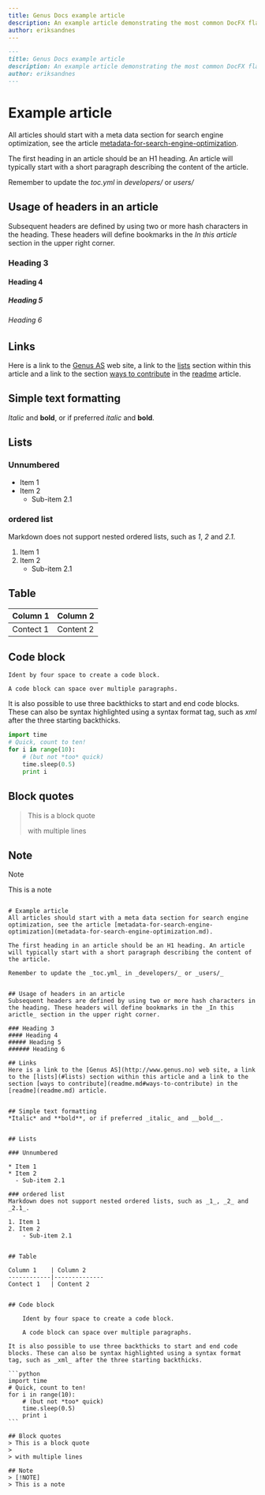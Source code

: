 ```yaml
---
title: Genus Docs example article
description: An example article demonstrating the most common DocFX flavoured Markdown used in Genus Docs for Genus Apps
author: eriksandnes
---
```

```md
---
title: Genus Docs example article
description: An example article demonstrating the most common DocFX flavoured Markdown used in Genus Docs for Genus Apps
author: eriksandnes
---
```

# Example article
All articles should start with a meta data section for search engine optimization, see the article [metadata-for-search-engine-optimization](metadata-for-search-engine-optimization.md).

The first heading in an article should be an H1 heading. An article will typically start with a short paragraph describing the content of the article.

Remember to update the _toc.yml_ in _developers/_ or _users/_


## Usage of headers in an article
Subsequent headers are defined by using two or more hash characters in the heading. These headers will define bookmarks in the _In this article_ section in the upper right corner.

### Heading 3
#### Heading 4
##### Heading 5
###### Heading 6

## Links
Here is a link to the [Genus AS](http://www.genus.no) web site, a link to the [lists](#lists) section within this article and a link to the section [ways to contribute](readme.md#ways-to-contribute) in the [readme](readme.md) article.


## Simple text formatting
*Italic* and **bold**, or if preferred _italic_ and __bold__.


## Lists

### Unnumbered

* Item 1
* Item 2
  - Sub-item 2.1   

### ordered list
Markdown does not support nested ordered lists, such as _1_, _2_ and _2.1_.

1. Item 1
2. Item 2
    - Sub-item 2.1


## Table

Column 1    | Column 2
------------|--------------
Contect 1   | Content 2


## Code block

    Ident by four space to create a code block.

    A code block can space over multiple paragraphs.

It is also possible to use three backthicks to start and end code blocks. These can also be syntax highlighted using a syntax format tag, such as _xml_ after the three starting backthicks.

```python
import time
# Quick, count to ten!
for i in range(10):
    # (but not *too* quick)
    time.sleep(0.5)
    print i
```

## Block quotes
> This is a block quote 
>  
> with multiple lines

## Note
> [!NOTE]
> This is a note

````

# Example article
All articles should start with a meta data section for search engine optimization, see the article [metadata-for-search-engine-optimization](metadata-for-search-engine-optimization.md).

The first heading in an article should be an H1 heading. An article will typically start with a short paragraph describing the content of the article.

Remember to update the _toc.yml_ in _developers/_ or _users/_


## Usage of headers in an article
Subsequent headers are defined by using two or more hash characters in the heading. These headers will define bookmarks in the _In this arictle_ section in the upper right corner.

### Heading 3
#### Heading 4
##### Heading 5
###### Heading 6

## Links
Here is a link to the [Genus AS](http://www.genus.no) web site, a link to the [lists](#lists) section within this article and a link to the section [ways to contribute](readme.md#ways-to-contribute) in the [readme](readme.md) article.


## Simple text formatting
*Italic* and **bold**, or if preferred _italic_ and __bold__.


## Lists

### Unnumbered

* Item 1
* Item 2
  - Sub-item 2.1   

### ordered list
Markdown does not support nested ordered lists, such as _1_, _2_ and _2.1_.

1. Item 1
2. Item 2
    - Sub-item 2.1


## Table

Column 1    | Column 2
------------|--------------
Contect 1   | Content 2


## Code block

    Ident by four space to create a code block.

    A code block can space over multiple paragraphs.

It is also possible to use three backthicks to start and end code blocks. These can also be syntax highlighted using a syntax format tag, such as _xml_ after the three starting backthicks.

```python
import time
# Quick, count to ten!
for i in range(10):
    # (but not *too* quick)
    time.sleep(0.5)
    print i
```

## Block quotes
> This is a block quote 
>  
> with multiple lines

## Note
> [!NOTE]
> This is a note
